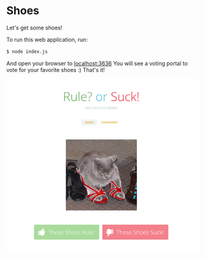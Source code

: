 # Shoes

Let's get some shoes!

To run this web application, run:

```bash
$ node index.js
```

And open your browser to [localhost:3636](http://localhost:3636/)
You will see a voting portal to vote for your favorite shoes :) That's it!

![img/shoes.png](img/shoes.png)
